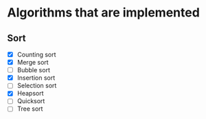 # Algorithms that are implemented

## Sort
- [x] Counting sort
- [x] Merge sort
- [ ] Bubble sort
- [x] Insertion sort 
- [ ] Selection sort
- [x] Heapsort
- [ ] Quicksort
- [ ] Tree sort
